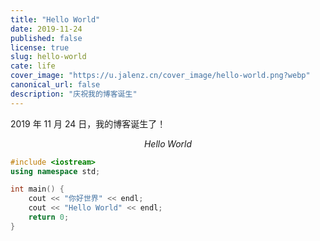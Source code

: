 ```yaml
---
title: "Hello World"
date: 2019-11-24
published: false
license: true
slug: hello-world
cate: life
cover_image: "https://u.jalenz.cn/cover_image/hello-world.png?webp"
canonical_url: false
description: "庆祝我的博客诞生"
---
```



2019 年 11 月 24 日，我的博客诞生了！

$$
Hello\; World
$$

```cpp
#include <iostream>
using namespace std;

int main() {
    cout << "你好世界" << endl;
    cout << "Hello World" << endl;
    return 0;
}
```
